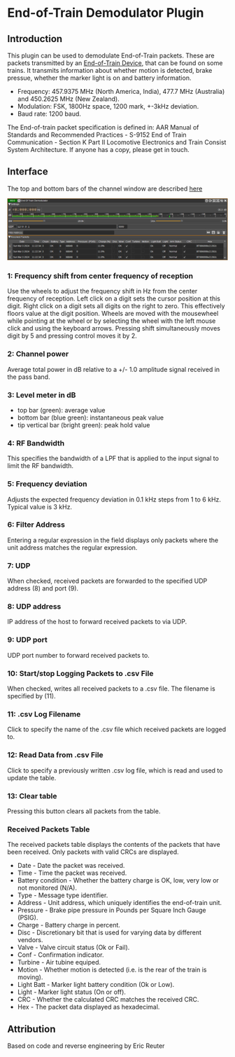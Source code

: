 <h1>End-of-Train Demodulator Plugin</h1>

<h2>Introduction</h2>

This plugin can be used to demodulate End-of-Train packets. These are packets transmitted by an [End-of-Train Device](https://en.wikipedia.org/wiki/End-of-train_device),
that can be found on some trains.
It transmits information about whether motion is detected, brake pressue, whether the marker light is on and battery information.

* Frequency: 457.9375 MHz (North America, India), 477.7 MHz (Australia) and 450.2625 MHz (New Zealand).
* Modulation: FSK, 1800Hz space, 1200 mark, +-3kHz deviation.
* Baud rate: 1200 baud.

The End-of-train packet specification is defined in:
AAR Manual of Standards and Recommended Practices - S-9152 End of Train Communication - Section K Part II Locomotive Electronics and Train Consist System Architecture.
If anyone has a copy, please get in touch.

<h2>Interface</h2>

The top and bottom bars of the channel window are described [here](../../../sdrgui/channel/readme.md)

![EndOfTrain Demodulator plugin GUI](../../../doc/img/EndOfTrainDemod_plugin.png)

<h3>1: Frequency shift from center frequency of reception</h3>

Use the wheels to adjust the frequency shift in Hz from the center frequency of reception. Left click on a digit sets the cursor position at this digit. Right click on a digit sets all digits on the right to zero. This effectively floors value at the digit position. Wheels are moved with the mousewheel while pointing at the wheel or by selecting the wheel with the left mouse click and using the keyboard arrows. Pressing shift simultaneously moves digit by 5 and pressing control moves it by 2.

<h3>2: Channel power</h3>

Average total power in dB relative to a +/- 1.0 amplitude signal received in the pass band.

<h3>3: Level meter in dB</h3>

  - top bar (green): average value
  - bottom bar (blue green): instantaneous peak value
  - tip vertical bar (bright green): peak hold value

<h3>4: RF Bandwidth</h3>

This specifies the bandwidth of a LPF that is applied to the input signal to limit the RF bandwidth.

<h3>5: Frequency deviation</h3>

Adjusts the expected frequency deviation in 0.1 kHz steps from 1 to 6 kHz. Typical value is 3 kHz.

<h3>6: Filter Address</h3>

Entering a regular expression in the field displays only packets where the unit address matches the regular expression.

<h3>7: UDP</h3>

When checked, received packets are forwarded to the specified UDP address (8) and port (9).

<h3>8: UDP address</h3>

IP address of the host to forward received packets to via UDP.

<h3>9: UDP port</h3>

UDP port number to forward received packets to.

<h3>10: Start/stop Logging Packets to .csv File</h3>

When checked, writes all received packets to a .csv file. The filename is specified by (11).

<h3>11: .csv Log Filename</h3>

Click to specify the name of the .csv file which received packets are logged to.

<h3>12: Read Data from .csv File</h3>

Click to specify a previously written .csv log file, which is read and used to update the table.

<h3>13: Clear table</h3>

Pressing this button clears all packets from the table.

<h3>Received Packets Table</h3>

The received packets table displays the contents of the packets that have been received. Only packets with valid CRCs are displayed.

* Date - Date the packet was received.
* Time - Time the packet was received.
* Battery condition - Whether the battery charge is OK, low, very low or not monitored (N/A).
* Type - Message type identifier.
* Address - Unit address, which uniquely identifies the end-of-train unit.
* Pressure - Brake pipe pressure in Pounds per Square Inch Gauge (PSIG).
* Charge - Battery charge in percent.
* Disc - Discretionary bit that is used for varying data by different vendors.
* Valve - Valve circuit status (Ok or Fail).
* Conf - Confirmation indicator.
* Turbine - Air tubine equiped.
* Motion - Whether motion is detected (i.e. is the rear of the train is moving).
* Light Batt - Marker light battery condition (Ok or Low).
* Light - Marker light status (On or off).
* CRC - Whether the calculated CRC matches the received CRC.
* Hex - The packet data displayed as hexadecimal.

<h2>Attribution</h2>

Based on code and reverse engineering by Eric Reuter

